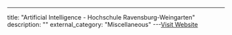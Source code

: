 ---
title: "Artificial Intelligence - Hochschule Ravensburg-Weingarten"
description: ""
external_category: "Miscellaneous"
---[Visit Website](https://www.youtube.com/playlist?list=PL39B5D3AFC249556A)

